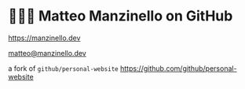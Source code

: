 # 👨🏻‍💻 Matteo Manzinello on GitHub

<https://manzinello.dev>

<matteo@manzinello.dev>

a fork of `github/personal-website` <https://github.com/github/personal-website>
